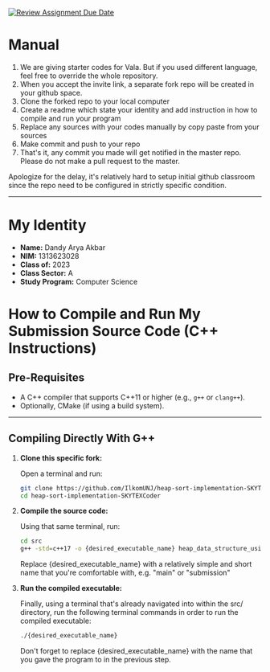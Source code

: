 [![Review Assignment Due Date](https://classroom.github.com/assets/deadline-readme-button-22041afd0340ce965d47ae6ef1cefeee28c7c493a6346c4f15d667ab976d596c.svg)](https://classroom.github.com/a/NqT6D9pg)
# Manual
1. We are giving starter codes for Vala. But if you used different language, feel free to override the whole repository.
2. When you accept the invite link, a separate fork repo will be created in your github space.
3. Clone the forked repo to your local computer
4. Create a readme which state your identity and add instruction in how to compile and run your program
5. Replace any sources with your codes manually by copy paste from your sources
6. Make commit and push to your repo
7. That's it, any commit you made will get notified in the master repo. Please do not make a pull request to the master.

Apologize for the delay, it's relatively hard to setup initial github classroom since the repo need to be configured in strictly specific condition.

-------------------------------------------------------------------------------------------------------------

# My Identity
- **Name:** Dandy Arya Akbar
- **NIM:** 1313623028
- **Class of:** 2023
- **Class Sector:** A
- **Study Program:** Computer Science

# How to Compile and Run My Submission Source Code (C++ Instructions)

## Pre-Requisites
- A C++ compiler that supports C++11 or higher (e.g., `g++` or `clang++`).
- Optionally, CMake (if using a build system).

---

## **Compiling Directly With G++**
1. **Clone this specific fork:**

    Open a terminal and run:
    ```bash
    git clone https://github.com/IlkomUNJ/heap-sort-implementation-SKYTEXCoder.git
    cd heap-sort-implementation-SKYTEXCoder
    ```

2. **Compile the source code:**

    Using that same terminal, run:
    ```bash
    cd src
    g++ -std=c++17 -o {desired_executable_name} heap_data_structure_using_primitive_array.cpp
    ```
    Replace {desired_executable_name} with a relatively simple and short name that you're comfortable with, e.g. "main" or "submission"

3. **Run the compiled executable:**

    Finally, using a terminal that's already navigated into within the src/ directory, run the following terminal commands in order to run the compiled executable:
    ```bash
    ./{desired_executable_name}
    ```
    Don't forget to replace {desired_executable_name} with the name that you gave the program to in the previous step.